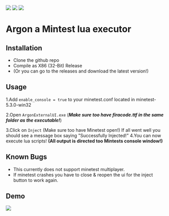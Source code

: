 <img src = "https://img.shields.io/badge/Supported OS-Windows 10-informational?style=flat&logo=<os_type>&logoColor=white&color=FFB6C1" > <img src="https://img.shields.io/badge/Minetest Version-5.3.0-informational?style=flat&logo=<Vers>&logoColor=white&color=FFB6C1" >
![](https://img.shields.io/badge/Architecture-x86-informational?style=flat&logo=<arch>&logoColor=white&color=FFB6C1)
#   Argon a Mintest lua executor

## Installation
- Clone the github repo
- Compile as X86 (32-Bit) Release
- (Or you can go to the releases and download the latest version!)
## Usage
1.Add `enable_console = true` to your minetest.conf located in minetest-5.3.0-win32

2.Open `ArgonExternalUI.exe` 
(***Make sure too have firacode.ttf in the same folder as the executable!***)

3.Click on `Inject` (Make sure too have Minetest open!) If all went well you should see a message box saying "Successfully Injected!" 
4.You can now execute lua scripts! **(All output is directed too Mintests console window!)**



## Known Bugs
- This currently does not support minetest multiplayer.
- If minetest crashes you have to close & reopen the ui for the inject button to work again.

## Demo
<img src = "https://i.imgur.com/isvhAW7.png" >
